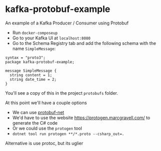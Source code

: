 # kafka-protobuf-example
An example of a Kafka Producer / Consumer using Protobuf

* Run `docker-composeup`
* Go to your Kafka UI at `localhost:8080`
* Go to the Schema Registry tab and add the following schema with the name `SimpleMessage`:
```
syntax = "proto3";
package kafka-protobuf-example;

message SimpleMessage {
  string content = 1;
  string date_time = 2;
}
```
You'll see a copy of this in the project `protobufs` folder.

At this point we'll have a couple options
* We can use [protobuf-net](https://github.com/protobuf-net/protobuf-net)
* We'd have to use the website https://protogen.marcgravell.com/ to generate the C# code
* Or we could use the `protogen` tool
* `dotnet tool run protogen **/*.proto --csharp_out=.`

Alternative is use protoc, but its uglier
